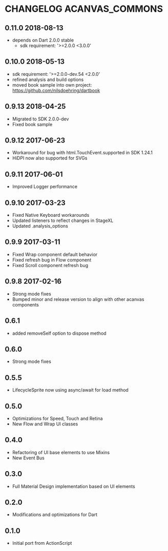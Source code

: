 # CHANGELOG ACANVAS_COMMONS

## 0.11.0 2018-08-13

- depends on Dart 2.0.0 stable
    - sdk requirement: '>=2.0.0 <3.0.0'

## 0.10.0 2018-05-13

- sdk requirement: '>=2.0.0-dev.54 <2.0.0'
- refined analysis and build options
- moved book sample into own project: <https://github.com/nilsdoehring/dartbook>

## 0.9.13 2018-04-25

- Migrated to SDK 2.0.0-dev
- Fixed book sample

## 0.9.12 2017-06-23

- Workaround for bug with html.TouchEvent.supported in SDK 1.24.1
- HiDPI now also supported for SVGs

## 0.9.11 2017-06-01

- Improved Logger performance

## 0.9.10 2017-03-23

- Fixed Native Keyboard workarounds
- Updated listeners to reflect changes in StageXL
- Updated .analysis_options

## 0.9.9 2017-03-11

- Fixed Wrap component default behavior
- Fixed refresh bug in Flow component
- Fixed Scroll component refresh bug

## 0.9.8 2017-02-16

- Strong mode fixes
- Bumped minor and release version to align with other acanvas components

## 0.6.1

- added removeSelf option to dispose method

## 0.6.0

- Strong mode fixes

## 0.5.5

- LifecycleSprite now using async/await for load method

## 0.5.0

- Optimizations for Speed, Touch and Retina
- New Flow and Wrap UI classes

## 0.4.0

- Refactoring of UI base elements to use Mixins
- New Event Bus

## 0.3.0

- Full Material Design implementation based on UI elements

## 0.2.0

- Modifications and optimizations for Dart

## 0.1.0

- Initial port from ActionScript 
